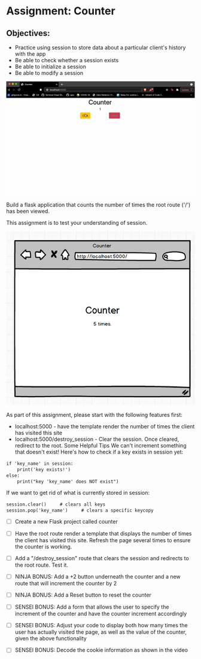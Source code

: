# Assignment: Counter
## Objectives:
* Practice using session to store data about a particular client's history with the app
* Be able to check whether a session exists
* Be able to initialize a session
* Be able to modify a session

![](1626195346__counter.gif)

Build a flask application that counts the number of times the root route ('/') has been viewed. 

This assignment is to test your understanding of session.

![](Screen-Shot-2015-08-18-at-2.34.59-PM.png)

As part of this assignment, please start with the following features first:

* localhost:5000 - have the template render the number of times the client has visited this site
* localhost:5000/destroy_session - Clear the session. Once cleared, redirect to the root.
Some Helpful Tips
We can't increment something that doesn't exist! Here's how to check if a key exists in session yet:
```
if 'key_name' in session:
    print('key exists!')
else:
    print("key 'key_name' does NOT exist")
```
If we want to get rid of what is currently stored in session:
```
session.clear()		# clears all keys
session.pop('key_name')		# clears a specific keycopy
```
* [ ] Create a new Flask project called counter

* [ ] Have the root route render a template that displays the number of times the client has visited this site. Refresh the page several times to ensure the counter is working.

* [ ] Add a "/destroy_session" route that clears the session and redirects to the root route. Test it.

* [ ] NINJA BONUS: Add a +2 button underneath the counter and a new route that will increment the counter by 2

* [ ] NINJA BONUS: Add a Reset button to reset the counter

* [ ] SENSEI BONUS: Add a form that allows the user to specify the increment of the counter and have the counter increment accordingly

* [ ] SENSEI BONUS: Adjust your code to display both how many times the user has actually visited the page, as well as the value of the counter, given the above functionality

* [ ] SENSEI BONUS: Decode the cookie information as shown in the video